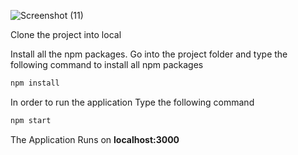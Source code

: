 ![Screenshot (11)](https://github.com/lokirj7/react-calculator/assets/87615276/8c5ac6c2-0bd2-4bf5-bd56-915431ee27bd)


Clone the project into local

Install all the npm packages. Go into the project folder and type the following command to install all npm packages

```bash
npm install
```

In order to run the application Type the following command

```bash
npm start
```

The Application Runs on **localhost:3000**
